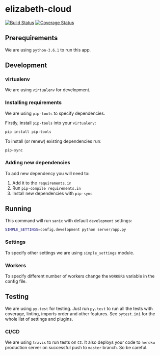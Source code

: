 # elizabeth-cloud

[![Build Status](https://travis-ci.org/wemake-services/elizabeth-cloud.svg?branch=master)](https://travis-ci.org/wemake-services/elizabeth-cloud) [![Coverage Status](https://coveralls.io/repos/github/wemake-services/elizabeth-cloud/badge.svg?branch=master)](https://coveralls.io/github/wemake-services/elizabeth-cloud?branch=master)


## Prerequirements

We are using `python-3.6.1` to run this app.


## Development

### virtualenv

We are using `virtualenv` for development.

### Installing requirements

We are using `pip-tools` to specify dependencies.

Firstly, install `pip-tools` into your `virtualenv`:

```bash
pip install pip-tools
```

To install (or renew) existing dependencies run:

```bash
pip-sync
```

### Adding new dependencies

To add new dependency you will need to:

1. Add it to the `requirements.in`
2. Run `pip-compile requirements.in`
3. Install new dependencies with `pip-sync`


## Running

This command will run `sanic` with default `development` settings:

```bash
SIMPLE_SETTINGS=config.development python server/app.py
```

### Settings

To specify other settings we are using `simple_settings` module.

### Workers

To specify different number of workers change the `WORKERS` variable in the config file.


## Testing

We are using `py.test` for testing. Just run `py.test` to run all the tests with coverage, linting, imports order and other features. See `pytest.ini` for the whole list of settings and plugins.

### CI/CD

We are using `travis` to run tests on `CI`. It also deploys your code to `heroku` production server on successful push to `master` branch. So be careful.
